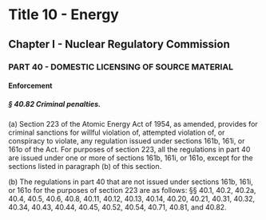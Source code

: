 
# Title 10 - Energy
## Chapter I - Nuclear Regulatory Commission
### PART 40 - DOMESTIC LICENSING OF SOURCE MATERIAL
#### Enforcement
##### § 40.82 Criminal penalties.

(a) Section 223 of the Atomic Energy Act of 1954, as amended, provides for criminal sanctions for willful violation of, attempted violation of, or conspiracy to violate, any regulation issued under sections 161b, 161i, or 161o of the Act. For purposes of section 223, all the regulations in part 40 are issued under one or more of sections 161b, 161i, or 161o, except for the sections listed in paragraph (b) of this section.

(b) The regulations in part 40 that are not issued under sections 161b, 161i, or 161o for the purposes of section 223 are as follows: §§ 40.1, 40.2, 40.2a, 40.4, 40.5, 40.6, 40.8, 40.11, 40.12, 40.13, 40.14, 40.20, 40.21, 40.31, 40.32, 40.34, 40.43, 40.44, 40.45, 40.52, 40.54, 40.71, 40.81, and 40.82.

